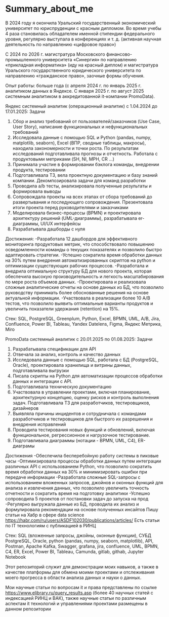 # Summary_about_me
В 2024 году я окончила Уральский государственный экономический университет по юриспруденции с красным дипломом. Во время учебы 4 раза становилась обладателем именной стипендии федерального уровня, регулярно выступала в конференциях и т. д. (активная научная деятельность по направлению «цифровое право»)

С 2024 по 2026 г. магистратура Московского финансово-промышленного университета «Синергия» по направлению «прикладная информатика» (иду на красный диплом) и магистратура Уральского государственного юридического университета по направлению «гражданское право», заочные формы обучения.

Опыт работы: больше года (с апреля 2024 г. по январь 2025 г. аналитиком данных в Яндексе. С января 2025 г. по август 2025 системным аналитиком в аккредитованной it-компании PromoData).

Яндекс системный аналитик (операционный аналитик) с 1.04.2024 до 17.01.2025:
Задачи
1) Сбор и анализ требований от пользователей/заказчиков (Use Case, User Story), написание функциональных и нефункциональных требований 
2) Исследовала данные с помощью SQL и Python (pandas, numpy, matplotlib, seaborn), Excel (ВПР, сводные таблицы, макросы), находила закономерности и точки роста. По результатам исследований подготавливала прогнозы и отчетность. Работала с продуктовыми метриками (SH, NI, MPH, CR ...)
3) Принимала участие в формировании бэклога команды, внедрении продукта, тестировании
4) Подготавливала ТЗ, вела проектную документацию и базу знаний компании. Декомпозировала задачи для команд разработки
5) Проводила a/b тесты, анализировала полученные результаты и формировала выводы
6) Сопровождала проекты на всех этапах от сбора требований до развертывания и последующего сопровождения. Презентовала итоги проекта перед руководителями и заказчиками
7) Моделировала бизнес-процессы (BPMN) и проектировала архитектуру решений (UML-диаграммы), разрабатывала er-диаграммы, UI/UX интерфейсы
8) Разрабатывала дашборды с нуля

Достижения:
-Разработала 12 дашбордов для эффективного мониторинга продуктовых метрик, что способствовало повышению осведомленности команды о текущих показателях и позволило быстро адаптировать стратегии.
-Успешно сократила время обработки данных на 30% путем внедрения автоматизированных скриптов на python и оптимизации существующих рабочих процессов.
-Разработала и внедрила оптимальную структуру БД для нового проекта, которая обеспечила высокую производительность и легкость масштабирования по мере роста объемов данных.
-Проектировала и реализовала сложные аналитические отчеты на основе данных из БД, что позволило руководству принимать более обоснованные решения на основе актуальной информации.
-Участвовала в реализации более 10 A/B тестов, что позволило выявить оптимальные варианты продуктов и увеличить показатели удержания (retention) на 15%.

Стек: SQL, PostgreSQL, Greenplum, Python, Excel, BPMN, UML, A/B, Jira, Confluence, Power BI, Tableau, Yandex Datelens, Figma, Яндекс Метрика, Miro

PromoData системный аналитик с 20.01.2025 по 01.08.2025:
Задачи
1) Разрабатывала спецификации для API
2) Отвечала за анализ, контроль и качество данных
3) Исследовала данные с помощью SQL, работала с БД (PostgreSQL, Oracle), проектировала хранилища и витрины данных, подготавливала выгрузки
4) Писала скрипты на Python для автоматизации процессов обработки данных и интеграции с API. 
5) Подготавливала техническую документацию
6) Участвовала в управлении проектами, включая планирование, архитектурную концепцию, оценку рисков и контроль выполнения задач. Подготавливала ТЗ для разработчиков, тестировщиков, дизайнеров
7) Выявляла причины инцидентов и сотрудничала с командами разработчиков и тестировщиков для быстрого их разрешения и внедрения исправлений
8) Проводила тестирования новых функций и обновлений, включая функциональное, регрессионное и нагрузочное тестирование.
9) Подготавливала диаграммы (нотации - BPMN, UML, C4), ER-диаграмы


Достижения
-Обеспечила бесперебойную работу системы в пиковые часы
-Оптимизировала процессы обработки данных путем интеграции различных API с использованием Python, что позволило сократить время обработки данных на 30% и минимизировать ошибки при передаче информации
-Разработала сложные SQL-запросы с использованием вложенных запросов, джойнов и оконных функций для анализа и извлечения данных, что позволило увеличить точность отчетности и сократить время на подготовку аналитики
-Успешно сопроводила 5 проектов от постановки задач до запуска на прод
-Регулярно выгружала данные из БД, проводила их анализ и формулировала рекомендации на основе полученных инсайтов
Пишу статьи на Хабр в сфере data science https://habr.com/ru/users/ASDF102030/publications/articles/ Есть статьи по IT технологиям с публикацией в РИНЦ

Стек: SQL (вложенные запросы, джойны, оконные функции), СУБД PostgreSQL, Oracle, python (pandas, numpy, seaborn, matplotlib), API, Postman, Apache Kafka, Swagger, grafana, jira, confluence, UML, BPMN, С4, ER, Excel, Power BI, Tableau, Camunda, gitlab, githab, Jupyter Notebook

Этот репозиторий служит для демонстрации моих навыков, а также в качестве платформы для обмена моими проектами и отслеживания моего прогресса в области анализа данных и науки о данных. 

Мои научные статьи по вопросам it и права представлены по ссылке https://www.elibrary.ru/query_results.asp (более 40 научных статей с индексацией РИНЦ и ВАК), также научные статьи по различным аспектам it технологий и управлениями проектами размещены в данном репозитории 

